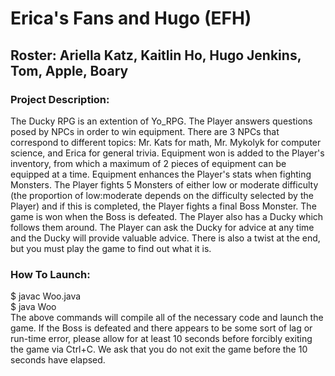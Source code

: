 # Erica's Fans and Hugo (EFH)

## Roster: Ariella Katz, Kaitlin Ho, Hugo Jenkins, Tom, Apple, Boary

### Project Description:
The Ducky RPG is an extention of Yo_RPG. The Player answers questions posed by NPCs in order to win equipment. There are 3 NPCs that correspond to different topics: Mr. Kats for math, Mr. Mykolyk for computer science, and Erica for general trivia. Equipment won is added to the Player's inventory, from which a maximum of 2 pieces of equipment can be equipped at a time. Equipment enhances the Player's stats when fighting Monsters. The Player fights 5 Monsters of either low or moderate difficulty (the proportion of low:moderate depends on the difficulty selected by the Player) and if this is completed, the Player fights a final Boss Monster. The game is won when the Boss is defeated. The Player also has a Ducky which follows them around. The Player can ask the Ducky for advice at any time and the Ducky will provide valuable advice. There is also a twist at the end, but you must play the game to find out what it is.

### How To Launch:
$ javac Woo.java  
$ java Woo  
The above commands will compile all of the necessary code and launch the game. If the Boss is defeated and there appears to be some sort of lag or run-time error, please allow for at least 10 seconds before forcibly exiting the game via Ctrl+C. We ask that you do not exit the game before the 10 seconds have elapsed. 


